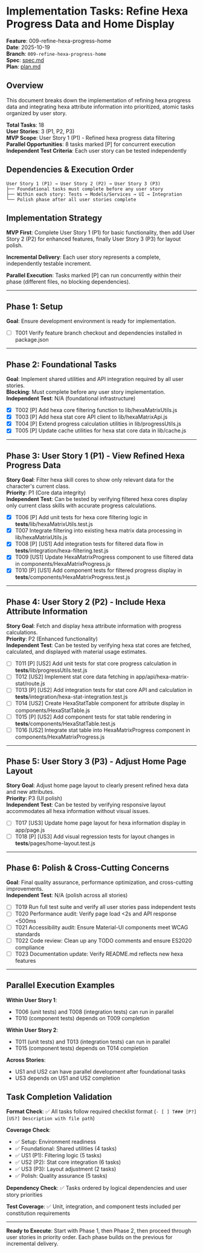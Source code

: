 # Implementation Tasks: Refine Hexa Progress Data and Home Display

**Feature**: 009-refine-hexa-progress-home  
**Date**: 2025-10-19  
**Branch**: `009-refine-hexa-progress-home`  
**Spec**: [spec.md](./spec.md)  
**Plan**: [plan.md](./plan.md)

## Overview

This document breaks down the implementation of refining hexa progress data and integrating hexa attribute information into prioritized, atomic tasks organized by user story.

**Total Tasks**: 18  
**User Stories**: 3 (P1, P2, P3)  
**MVP Scope**: User Story 1 (P1) - Refined hexa progress data filtering  
**Parallel Opportunities**: 8 tasks marked [P] for concurrent execution  
**Independent Test Criteria**: Each user story can be tested independently

## Dependencies & Execution Order

```
User Story 1 (P1) → User Story 2 (P2) → User Story 3 (P3)
├── Foundational tasks must complete before any user story
├── Within each story: Tests → Models/Services → UI → Integration
└── Polish phase after all user stories complete
```

## Implementation Strategy

**MVP First**: Complete User Story 1 (P1) for basic functionality, then add User Story 2 (P2) for enhanced features, finally User Story 3 (P3) for layout polish.

**Incremental Delivery**: Each user story represents a complete, independently testable increment.

**Parallel Execution**: Tasks marked [P] can run concurrently within their phase (different files, no blocking dependencies).

---

## Phase 1: Setup

**Goal**: Ensure development environment is ready for implementation.

- [ ] T001 Verify feature branch checkout and dependencies installed in package.json

---

## Phase 2: Foundational Tasks

**Goal**: Implement shared utilities and API integration required by all user stories.  
**Blocking**: Must complete before any user story implementation.  
**Independent Test**: N/A (foundational infrastructure)

- [x] T002 [P] Add hexa core filtering function to lib/hexaMatrixUtils.js
- [x] T003 [P] Add hexa stat core API client to lib/hexaMatrixApi.js
- [x] T004 [P] Extend progress calculation utilities in lib/progressUtils.js
- [x] T005 [P] Update cache utilities for hexa stat core data in lib/cache.js

---

## Phase 3: User Story 1 (P1) - View Refined Hexa Progress Data

**Story Goal**: Filter hexa skill cores to show only relevant data for the character's current class.  
**Priority**: P1 (Core data integrity)  
**Independent Test**: Can be tested by verifying filtered hexa cores display only current class skills with accurate progress calculations.

- [x] T006 [P] Add unit tests for hexa core filtering logic in **tests**/lib/hexaMatrixUtils.test.js
- [x] T007 Integrate filtering into existing hexa matrix data processing in lib/hexaMatrixUtils.js
- [x] T008 [P] [US1] Add integration tests for filtered data flow in **tests**/integration/hexa-filtering.test.js
- [x] T009 [US1] Update HexaMatrixProgress component to use filtered data in components/HexaMatrixProgress.js
- [x] T010 [P] [US1] Add component tests for filtered progress display in **tests**/components/HexaMatrixProgress.test.js

---

## Phase 4: User Story 2 (P2) - Include Hexa Attribute Information

**Story Goal**: Fetch and display hexa attribute information with progress calculations.  
**Priority**: P2 (Enhanced functionality)  
**Independent Test**: Can be tested by verifying hexa stat cores are fetched, calculated, and displayed with material usage estimates.

- [ ] T011 [P] [US2] Add unit tests for stat core progress calculation in **tests**/lib/progressUtils.test.js
- [ ] T012 [US2] Implement stat core data fetching in app/api/hexa-matrix-stat/route.js
- [ ] T013 [P] [US2] Add integration tests for stat core API and calculation in **tests**/integration/hexa-stat-integration.test.js
- [ ] T014 [US2] Create HexaStatTable component for attribute display in components/HexaStatTable.js
- [ ] T015 [P] [US2] Add component tests for stat table rendering in **tests**/components/HexaStatTable.test.js
- [ ] T016 [US2] Integrate stat table into HexaMatrixProgress component in components/HexaMatrixProgress.js

---

## Phase 5: User Story 3 (P3) - Adjust Home Page Layout

**Story Goal**: Adjust home page layout to clearly present refined hexa data and new attributes.  
**Priority**: P3 (UI polish)  
**Independent Test**: Can be tested by verifying responsive layout accommodates all hexa information without visual issues.

- [ ] T017 [US3] Update home page layout for hexa information display in app/page.js
- [ ] T018 [P] [US3] Add visual regression tests for layout changes in **tests**/pages/home-layout.test.js

---

## Phase 6: Polish & Cross-Cutting Concerns

**Goal**: Final quality assurance, performance optimization, and cross-cutting improvements.  
**Independent Test**: N/A (polish across all stories)

- [ ] T019 Run full test suite and verify all user stories pass independent tests
- [ ] T020 Performance audit: Verify page load <2s and API response <500ms
- [ ] T021 Accessibility audit: Ensure Material-UI components meet WCAG standards
- [ ] T022 Code review: Clean up any TODO comments and ensure ES2020 compliance
- [ ] T023 Documentation update: Verify README.md reflects new hexa features

---

## Parallel Execution Examples

**Within User Story 1**:

- T006 (unit tests) and T008 (integration tests) can run in parallel
- T010 (component tests) depends on T009 completion

**Within User Story 2**:

- T011 (unit tests) and T013 (integration tests) can run in parallel
- T015 (component tests) depends on T014 completion

**Across Stories**:

- US1 and US2 can have parallel development after foundational tasks
- US3 depends on US1 and US2 completion

## Task Completion Validation

**Format Check**: ✅ All tasks follow required checklist format (`- [ ] T### [P?] [US?] Description with file path`)

**Coverage Check**:

- ✅ Setup: Environment readiness
- ✅ Foundational: Shared utilities (4 tasks)
- ✅ US1 (P1): Filtering logic (5 tasks)
- ✅ US2 (P2): Stat core integration (6 tasks)
- ✅ US3 (P3): Layout adjustment (2 tasks)
- ✅ Polish: Quality assurance (5 tasks)

**Dependency Check**: ✅ Tasks ordered by logical dependencies and user story priorities

**Test Coverage**: ✅ Unit, integration, and component tests included per constitution requirements

---

**Ready to Execute**: Start with Phase 1, then Phase 2, then proceed through user stories in priority order. Each phase builds on the previous for incremental delivery.
